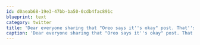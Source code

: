 ```yaml
---
id: d0aeab68-19e3-47bb-ba50-0cdb4fac891c
blueprint: text
category: twitter
title: 'Dear everyone sharing that "Oreo says it''s okay" post. That''s an Aztec Calendar, not the Mayan one. ow.ly/gisAh'
caption: 'Dear everyone sharing that "Oreo says it''s okay" post. That''s an Aztec Calendar, not the Mayan one. <a href="http://ow.ly/gisAh" title="http://ow.ly/gisAh" class="link link_untco">ow.ly/gisAh</a>'
---
```


